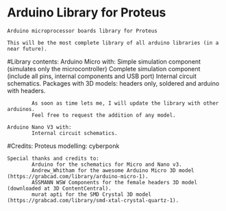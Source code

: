 # Arduino Library for Proteus


	Arduino microprocessor boards library for Proteus

	This will be the most complete library of all arduino libraries (in a near future).

#Library contents:
	Arduino Micro with:
			Simple simulation component (simulates only the microcontroller)
			Complete simulation component (include all pins, internal components and USB port)
			Internal circuit schematics.
			Packages with 3D models: headers only, soldered and arduino with headers.
						
			
			As soon as time lets me, I will update the library with other arduinos.
			Feel free to request the addition of any model.
			
	Arduino Nano V3 with:
			Internal circuit schematics.
			
			
#Credits:
	Proteus modelling: cyberponk

	Special thanks and credits to:
			Arduino for the schematics for Micro and Nano v3.
			Andrew_Whitham for the awesome Arduino Micro 3D model (https://grabcad.com/library/arduino-micro-1).
			ASSMANN WSW Components for the female headers 3D model (downloaded at 3D ContentCentral).
			murat apti for the SMD Crystal 3D model (https://grabcad.com/library/smd-xtal-crystal-quartz-1).


